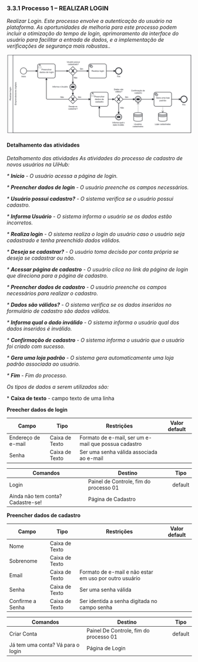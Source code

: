 ### 3.3.1 Processo 1 – REALIZAR LOGIN

_Realizar Login. Este processo envolve a autenticação do usuário na plataforma. As oportunidades de melhoria para este processo podem incluir a otimização do tempo de login, aprimoramento da interface do usuário para facilitar a entrada de dados, e a implementação de verificações de segurança mais robustas.._

![Processo 1 – REALIZAR LOGIN](../images/processo-1-realizar-login.png)

#### Detalhamento das atividades

_Detalhamento das atividades As atividades do processo de cadastro de novos usuários na UiHub:_

_\* **Início** - O usuário acessa a página de login._

_\* **Preencher dados de login** - O usuário preenche os campos necessários._

_\* **Usuário possui cadastro?** - O sistema verifica se o usuário possui cadastro._

_\* **Informa Usuário** - O sistema informa o usuário se os dados estão incorretos._

_\* **Realiza login** - O sistema realiza o login do usuário caso o usuário seja cadastrado e tenha preenchido dados válidos._

_\* **Deseja se cadastrar?** - O usuário toma decisão por conta própria se deseja se cadastrar ou não._

_\* **Acessar página de cadastro** - O usuário clica no link da página de login que direciona para a página de cadastro._

_\* **Preencher dados de cadastro** - O usuário preenche os campos necessários para realizar o cadastro._

_\* **Dados são válidos?** - O sistema verifica se os dados inseridos no formulário de cadastro são dados válidos._

_\* **Informa qual o dado inválido** - O sistema informa o usuário qual dos dados inseridos é inválido._

_\* **Confirmação de cadastro** - O sistema informa o usuário que o usuário foi criado com sucesso._

_\* **Gera uma loja padrão** - O sistema gera automaticamente uma loja padrão associada ao usuário._

_\* **Fim** - Fim do processo._

_Os tipos de dados a serem utilizados são:_

\* **Caixa de texto** - campo texto de uma linha

**Preecher dados de login**

| **Campo**          | **Tipo**       | **Restrições**                                       | **Valor default** |
| ------------------ | -------------- | ---------------------------------------------------- | ----------------- |
| Endereço de e-mail | Caixa de Texto | Formato de e-mail, ser um e-mail que possua cadastro |                   |
| Senha              | Caixa de Texto | Ser uma senha válida associada ao e-mail             |                   |

| **Comandos**                      | **Destino**                            | **Tipo** |
| --------------------------------- | -------------------------------------- | -------- |
| Login                             | Painel de Controle, fim do processo 01 | default  |
| Ainda não tem conta? Cadastre-se! | Página de Cadastro                     |          |

**Preencher dados de cadastro**

| **Campo**        | **Tipo**       | **Restrições**                                         | **Valor default** |
| ---------------- | -------------- | ------------------------------------------------------ | ----------------- |
| Nome             | Caixa de Texto |                                                        |                   |
| Sobrenome        | Caixa de Texto |                                                        |                   |
| Email            | Caixa de Texto | Formato de e-mail e não estar em uso por outro usuário |                   |
| Senha            | Caixa de Texto | Ser uma senha válida                                   |                   |
| Confirme a Senha | Caixa de Texto | Ser identida a senha digitada no campo senha           |                   |

| **Comandos**                      | **Destino**                            | **Tipo** |
| --------------------------------- | -------------------------------------- | -------- |
| Criar Conta                       | Painel De Controle, fim do processo 01 | default  |
| Já tem uma conta? Vá para o login | Página de Login                        |          |
